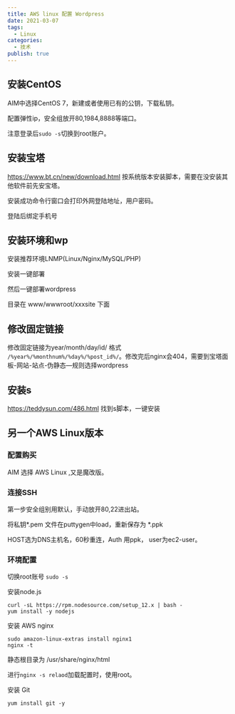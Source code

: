 ```yaml
---
title: AWS linux 配置 Wordpress
date: 2021-03-07
tags:
  - Linux
categories:
  - 技术
publish: true
---
```


## 安装CentOS

AIM中选择CentOS 7，新建或者使用已有的公钥，下载私钥。

配置弹性ip，安全组放开80,1984,8888等端口。

注意登录后`sudo -s`切换到root账户。

## 安装宝塔

https://www.bt.cn/new/download.html 按系统版本安装脚本，需要在没安装其他软件前先安宝塔。

安装成功命令行窗口会打印外网登陆地址，用户密码。

登陆后绑定手机号

## 安装环境和wp

安装推荐环境LNMP(Linux/Nginx/MySQL/PHP)

安装一键部署

然后一键部署wordpress

目录在 www/wwwroot/xxxsite 下面

## 修改固定链接

修改固定链接为year/month/day/id/ 格式
`/%year%/%monthnum%/%day%/%post_id%/`。修改完后nginx会404，需要到宝塔面板-网站-站点-伪静态—规则选择wordpress


## 安装s

https://teddysun.com/486.html 找到s脚本，一键安装


## 另一个AWS Linux版本

### 配置购买

AIM 选择 AWS Linux ,又是魔改版。

### 连接SSH

第一步安全组别用默认，手动放开80,22进出站。

将私钥*.pem 文件在puttygen中load，重新保存为 *.ppk

HOST选为DNS主机名，60秒重连，Auth 用ppk， user为ec2-user。

### 环境配置

切换root账号 `sudo -s`


安装node.js  

```
curl -sL https://rpm.nodesource.com/setup_12.x | bash -
yum install -y nodejs
```

安装 AWS nginx

```
sudo amazon-linux-extras install nginx1
nginx -t
```
静态根目录为 /usr/share/nginx/html

进行`nginx -s relaod`加载配置时，使用root。


安装 Git

```
yum install git -y
```